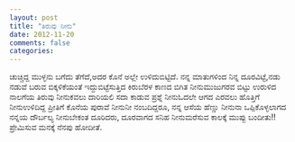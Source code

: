 ```yaml
---
layout: post
title: "ತಿರುವು ನೀನು"
date: 2012-11-20
comments: false
categories: 
---
```



ಚುಚ್ಚಿದ್ದ ಮುಳ್ಳನು ಬಗೆದು ತೆಗೆದೆ,ಅದರ ಕೊನೆ ಅಲ್ಲೇ ಉಳಿದುಬಿಟ್ಟಿದೆ. ನನ್ನ ಮಾತುಗಳಿಂದ ನಿನ್ನ ದೂರವಿಟ್ಟೆ,ನಡು ನಡುವೆ ಬರುವ ಬಿಕ್ಕಳಿಕೆಯಂತೆ ಇದ್ದುಬಿಟ್ಟೆಸುತ್ತಿದ ಕಿರುಬೆರಳ ಕಾಣದ ಬಿಗಿತ ನೀನುಮುಜುಗರವ ಬಿಟ್ಟು ಉರುಳಿದ ನಾಲಗೆಯ ತಿರುವು ನೀನುಕವಲು ದಾರಿಯಲಿ ಸದಾ ಕಾಡುವ ಪ್ರಶ್ನೆ ನೀನುಓದಲೇ ಆಗದ ಎರವಲು ಹೊತ್ತಿಗೆ ನೀನುಉಳಿದಿದ್ದ ಪ್ರೀತಿಗೆ ಕೊನೆಯ ಪುರಾವೆ ನೀನುನೀ ನಂಬದಿದ್ದರೂ, ನನ್ನ ಆಸೆಯ ಹೆಣ್ಣು ನೀನುನಾ ಒಪ್ಪಿಕೊಳ್ಳಲಾಗದ ನನ್ನಯ ದೌರ್ಬಲ್ಯ ನೀನುಬೇಕಂತ ದೂರಿದರು, ದೂರವಾಗದ ಸನಿಹ ನೀನುಮರೆಸುವ ಕಾಲಕ್ಕೆ ಮುಪ್ಪು ಬಂದೀತು!!ಪ್ರೇಮಿಸುವ ಮನಕ್ಕೆ ನೆನಪು ಹೋದೀತೆ. 
